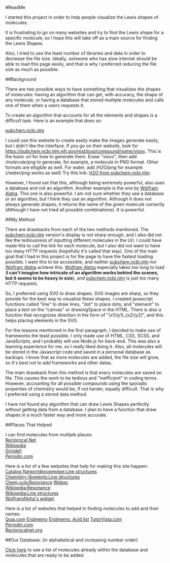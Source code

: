 #ReadMe

I started this project in order to help people visualize the Lewis shapes of molecules. 

It is frustrating to go on many websites and try to find the Lewis shape for a specific molecule, so I hope this will take off as a main source for finding the Lewis Shapes.

Also, I tried to use the least number of libraries and data in order to decrease the file size. Ideally, someone who has slow internet should be able to load this page easily, and that is why I preferred reducing the file size as much as possible.

##Background

There are two possible ways to have something that visualizes the shapes of molecules: having an algorithm that can get, with accuracy, the shape of any molecule, or having a database that stored multiple molecules and calls one of them when a users requests it.

To create an algorithm that accounts for all the elements and shapes is a difficult task. Here is an example that does so: 

[pubchem.ncbi.nlm](https://pubchem.ncbi.nlm.nih.gov/pug_rest/PUG_REST_Tutorial.html#_Toc458584410)

I could use this website to create easily make the images generate easily, but I didn't like the interface. If you go on their website, look for *https://pubchem.ncbi.nlm.nih.gov/rest/pug/compound/name/vioxx*. This is the basic url for how to generate them. Erase "vioxx", then add */molecule/png* to generate, for example, a molecule in PNG format. Other formats are elligible as well. For water, add */H2O/png* for example. (*/water/png* works as well) Try this link: [H2O from pubchem.ncbi.nlm](https://pubchem.ncbi.nlm.nih.gov/rest/pug/compound/name/H2O/png).

However, I found out that this, although being extremely powerful, also uses a database and not an algorithm. Another example is the one by [Wolfram Alpha](http://www.wolframalpha.com/widgets/view.jsp?id=689aa5a01c216d8b16ed0250cebdc702). This one is also powerful. I am not sure whether they use a database or an algorithm, but I think they use an algorithm. Although it does not always generate shapes, it returns the name of the given molecule correctly (Although I have not tried all possible combinations). It is powerful.

##My Method

There are drawbacks from each of the two methods mentioned. The [pubchem.ncbi.nlm](https://pubchem.ncbi.nlm.nih.gov/pug_rest/PUG_REST_Tutorial.html#_Toc458584410) version's display is not sharp enough, and I also did not like the tediousness of inputting different molecules in the Url. I could have made this to call the link for each molecule, but I also did not want to have too many HTTP requests (hopefully it's called that way). One of the main goal that I had in this project is for the page to have the fastest loading possible. I want this to be accessible, and neither [pubchem.ncbi.nlm](https://pubchem.ncbi.nlm.nih.gov/pug_rest/PUG_REST_Tutorial.html#_Toc458584410) nor [Wolfram Alpha](http://www.wolframalpha.com/widgets/view.jsp?id=689aa5a01c216d8b16ed0250cebdc702) achieve this. [Wolfram Alpha](http://www.wolframalpha.com/widgets/view.jsp?id=689aa5a01c216d8b16ed0250cebdc702) especially takes too long to load (**I can't imagine how intricate of an algorithm works behind the scenes, but it seems to be heavy in size**), and [pubchem.ncbi.nlm](https://pubchem.ncbi.nlm.nih.gov/pug_rest/PUG_REST_Tutorial.html#_Toc458584410) is just too many HTTP requests.

So, I preferred using SVG to draw shapes. SVG images are sharp, so they provide for the best way to visualize these shapes. I created javascript functions called "line" to draw lines, "dot" to place dots, and "element" to place a text on the "canvas" or drawingSpace in the HTML. There is also a function that recognizes direction in the form of "(x1)(y1)_(x2)(y2)", and this helps placing elements in the SVG. 

For the reasons mentioned in the first paragraph, I decided to make use of frameworks the least possible. I only made use of HTML, CSS, SCSS, and JavaScripts, and I probably will use Node.js for back-end. This was also a learning experience for me, so I really liked doing it. Also, all  molecules will be stored in the Javascript code and saved in a personal database as backups. I know that as more molecules are added, the file size will grow, so it's best not to add frameworks and other datas. 

The main drawback from this method is that every molecules are saved on file. This causes the work to be tedious and "inefficient" in coding terms. However, accounting for all possible compounds using the sporadic properties of chemistry would be, if not harder, equally difficult. That is why I preferred using a stored data method.

I have not found any algorithm that can draw Lewis Shapes perfectly without getting data from a database. I plan to have a function that draw shapes in a much faster way and more accurate.

##Places That Helped

I can find molecules from multiple places:  
[Reciprocal Net](http://www.reciprocalnet.org/edumodules/commonmolecules/list.html)  
[Wikipedia](https://en.wikipedia.org/wiki/List_of_interstellar_and_circumstellar_molecules)  
[Grindell](http://web.grinnell.edu/courses/chm/visualization/)  
[Periodni.com](http://www.periodni.com/solcalc-chemical_compounds.html)  

Here is a list of a few websites that help for making this site happen:  
[Catalog flatworldknowledge:Line structures](http://catalog.flatworldknowledge.com/bookhub/reader/2547?e=gob-ch12_s04)  
[Chemistry libretexts:Line structures](http://chem.libretexts.org/Core/Organic_Chemistry/Fundamentals/Structure_of_Organic_Molecules)  
[Chem.ucla:Resonance](http://www.chem.ucla.edu/~harding/tutorials/resonance/draw_res_str.html)
[Webqc](http://www.webqc.org/molecular-weight-of-BrF2.html)  
[Wikipedia:Resonance](https://en.wikipedia.org/wiki/Resonance_(chemistry))  
[Wikipedia:Line structures](https://en.wikipedia.org/wiki/Skeletal_formula)  
[WolframAlpha's widget](http://www.wolframalpha.com/widgets/view.jsp?id=689aa5a01c216d8b16ed0250cebdc702)

Here is a list of websites that helped in finding molecules to add and their names:  
[Quia.com](https://www.quia.com/jg/125193list.html)
[Endmemo](http://www.endmemo.com/chem/chemsearch.php)
[Endmemo: Acid list](http://www.endmemo.com/chem/acidslist.php)
[TutorVista.com](http://www.tutorvista.com/chemistry/list-of-molecular-formulas)  
[Periodni.com](http://www.periodni.com/solcalc-chemical_compounds.html)  
[Reciprocalnet.org](http://www.reciprocalnet.org/edumodules/commonmolecules/list.html)  

##Our Database: (in alphabetical and increasing number order)

[Click here](https://robertvunabandi.github.io/shape-lewis/displayData.html) to see a list of molecules already within the database and molecules that are ready to be added.

